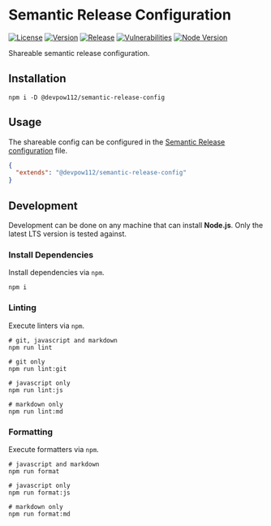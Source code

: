# Semantic Release Configuration

[![License][License Badge]](LICENSE)
[![Version][Version Badge]][Version Package]
[![Release][Release Badge]][Release Workflow]
[![Vulnerabilities][Vulnerabilities Badge]][Vulnerabilities Report]
[![Node Version][Node Version Badge]](package.json#L35)

Shareable semantic release configuration.

## Installation

```console
npm i -D @devpow112/semantic-release-config
```

## Usage

The shareable config can be configured in the [Semantic Release configuration]
file.

```json
{
  "extends": "@devpow112/semantic-release-config"
}
```

## Development

Development can be done on any machine that can install **Node.js**. Only the
latest LTS version is tested against.

### Install Dependencies

Install dependencies via `npm`.

```console
npm i
```

### Linting

Execute linters via `npm`.

```console
# git, javascript and markdown
npm run lint

# git only
npm run lint:git

# javascript only
npm run lint:js

# markdown only
npm run lint:md
```

### Formatting

Execute formatters via `npm`.

```console
# javascript and markdown
npm run format

# javascript only
npm run format:js

# markdown only
npm run format:md
```

<!-- links -->
[License Badge]: https://img.shields.io/github/license/devpow112/semantic-release-config?label=License
[Version Badge]: https://img.shields.io/npm/v/@devpow112/semantic-release-config?label=Version
[Version Package]: https://www.npmjs.com/@devpow112/semantic-release-config
[Node Version Badge]: https://img.shields.io/node/v/@devpow112/semantic-release-config
[Release Badge]: https://github.com/devpow112/semantic-release-config/actions/workflows/release.yml/badge.svg?branch=main
[Release Workflow]: https://github.com/devpow112/semantic-release-config/actions/workflows/release.yml?query=branch%3Amain
[Vulnerabilities Badge]: https://img.shields.io/snyk/vulnerabilities/github/devpow112/semantic-release-config?label=Vulnerabilities
[Vulnerabilities Report]: https://snyk.io/test/github/devpow112/semantic-release-config
[Semantic Release configuration]: https://semantic-release.gitbook.io/semantic-release/usage/shareable-configurations
